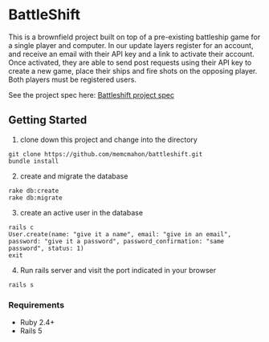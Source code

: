 # BattleShift

This is a brownfield project built on top of a pre-existing battleship game for a single player and computer. In our update layers register for an account, and receive an email with their API key and a link to activate their account. Once activated, they are able to send post requests using their API key to create a new game, place their ships and fire shots on the opposing player.  Both players must be registered users. 

See the project spec here: [Battleshift project spec](http://backend.turing.io/module3/projects/battleshift)

## Getting Started

1. clone down this project and change into the directory
```
git clone https://github.com/memcmahon/battleshift.git
bundle install
```
2. create and migrate the database
```
rake db:create
rake db:migrate
```
3. create an active user in the database
```
rails c
User.create(name: "give it a name", email: "give in an email", password: "give it a password", password_confirmation: "same password", status: 1)
exit
```
4. Run rails server and visit the port indicated in your browser
```
rails s
```

### Requirements

* Ruby 2.4+
* Rails 5
